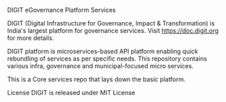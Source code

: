DIGIT eGovernance Platform Services

DIGIT (Digital Infrastructure for Governance, Impact & Transformation) is India's largest platform for governance services. Visit https://doc.digit.org for more details.

DIGIT platform is microservices-based API platform enabling quick rebundling of services as per specific needs. This repository contains various infra, governance and municipal-focused micro services.

This is a Core services repo that lays down the basic platform.

License
DIGIT is released under MIT License


